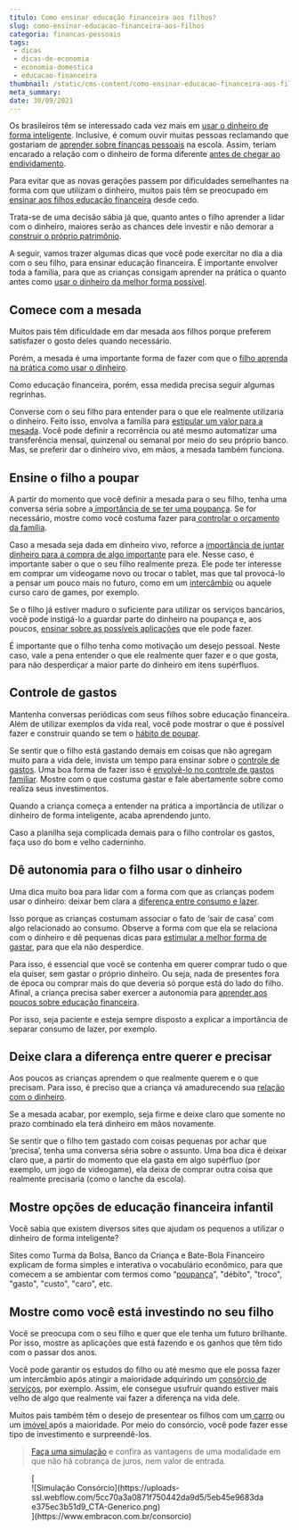 ```yaml
---
titulo: Como ensinar educação financeira aos filhos?
slug: como-ensinar-educacao-financeira-aos-filhos
categoria: financas-pessoais
tags:
 - dicas
 - dicas-de-economia
 - economia-domestica
 - educacao-financeira
thumbnail: /static/cms-content/como-ensinar-educacao-financeira-aos-filhos.jpg
meta_summary: 
date: 30/09/2021
---
```

Os brasileiros têm se interessado cada vez mais em [usar o dinheiro de forma inteligente](https://www.embracon.com.br/blog/entenda-como-o-consorcio-pode-te-ajudar-a-manter-a-estabilidade-financeira). Inclusive, é comum ouvir muitas pessoas reclamando que gostariam de [aprender sobre finanças pessoais](https://www.embracon.com.br/blog/entenda-a-importancia-da-educacao-financeira-na-sua-vida) na escola. Assim, teriam encarado a relação com o dinheiro de forma diferente [antes de chegar ao endividamento](https://www.embracon.com.br/blog/divida-de-cartao-de-credito-como-sair-dela-e-nao-entrar-mais).

Para evitar que as novas gerações passem por dificuldades semelhantes na forma com que utilizam o dinheiro, muitos pais têm se preocupado em [ensinar aos filhos educação financeira](https://www.embracon.com.br/blog/financas-da-familia-como-ensinar-os-filhos-a-economizar-dinheiro) desde cedo.

Trata-se de uma decisão sábia já que, quanto antes o filho aprender a lidar com o dinheiro, maiores serão as chances dele investir e não demorar a [construir o próprio patrimônio](https://www.embracon.com.br/blog/e-possivel-aumentar-o-patrimonio-saiba-aqui).

A seguir, vamos trazer algumas dicas que você pode exercitar no dia a dia com o seu filho, para ensinar educação financeira. É importante envolver toda a família, para que as crianças consigam aprender na prática o quanto antes como [usar o dinheiro da melhor forma possível](https://www.embracon.com.br/blog/planeje-sua-vida-financeira-e-fique-sempre-no-azul).

Comece com a mesada
-------------------

Muitos pais têm dificuldade em dar mesada aos filhos porque preferem satisfazer o gosto deles quando necessário.

Porém, a mesada é uma importante forma de fazer com que o [filho aprenda na prática como usar o dinheiro](https://www.embracon.com.br/blog/como-identificar-e-eliminar-gastos-desnecessarios).

Como educação financeira, porém, essa medida precisa seguir algumas regrinhas.

Converse com o seu filho para entender para o que ele realmente utilizaria o dinheiro. Feito isso, envolva a família para [estipular um valor para a mesada](https://www.embracon.com.br/blog/seu-filho-recebe-mesada-descubra-o-valor-ideal-para-cada-idade). Você pode definir a recorrência ou até mesmo automatizar uma transferência mensal, quinzenal ou semanal por meio do seu próprio banco. Mas, se preferir dar o dinheiro vivo, em mãos, a mesada também funciona.

Ensine o filho a poupar
-----------------------

A partir do momento que você definir a mesada para o seu filho, tenha uma conversa séria sobre a[ importância de se ter uma poupança](https://www.embracon.com.br/blog/guardar-poupar-ou-investir-qual-a-diferenca-entre-os-termos). Se for necessário, mostre como você costuma fazer para[ controlar o orçamento da família](https://www.embracon.com.br/blog/aprenda-como-montar-um-orcamento-familiar-em-5-passos).

Caso a mesada seja dada em dinheiro vivo, reforce a [importância de juntar dinheiro para a compra de algo importante](https://www.embracon.com.br/blog/7-dicas-para-comecar-a-sua-organizacao-financeira) para ele. Nesse caso, é importante saber o que o seu filho realmente preza. Ele pode ter interesse em comprar um videogame novo ou trocar o tablet, mas que tal provocá-lo a pensar um pouco mais no futuro, como em um [intercâmbio](https://www.embracon.com.br/blog/4-motivos-para-investir-em-intercambio-para-os-filhos) ou aquele curso caro de games, por exemplo.

Se o filho já estiver maduro o suficiente para utilizar os serviços bancários, você pode instigá-lo a guardar parte do dinheiro na poupança e, aos poucos, [ensinar sobre as possíveis aplicações](https://www.embracon.com.br/blog/diversificar-investimentos-financeiros-e-possivel) que ele pode fazer.

É importante que o filho tenha como motivação um desejo pessoal. Neste caso, vale a pena entender o que ele realmente quer fazer e o que gosta, para não desperdiçar a maior parte do dinheiro em itens supérfluos.

Controle de gastos
------------------

Mantenha conversas periódicas com seus filhos sobre educação financeira. Além de utilizar exemplos da vida real, você pode mostrar o que é possível fazer e construir quando se tem o [hábito de poupar](https://www.embracon.com.br/blog/afinal-quais-sao-as-diferencas-entre-poupar-economizar-e-investir).

Se sentir que o filho está gastando demais em coisas que não agregam muito para a vida dele, invista um tempo para ensinar sobre o [controle de gastos](https://www.embracon.com.br/blog/4-aplicativos-de-financas-para-te-ajudar-a-economizar-mais-dinheiro). Uma boa forma de fazer isso é [envolvê-lo no controle de gastos familiar](https://www.embracon.com.br/blog/planejamento-financeiro-um-guia-para-as-financas-nao-sairem-de-controle). Mostre com o que costuma gastar e fale abertamente sobre como realiza seus investimentos.

Quando a criança começa a entender na prática a importância de utilizar o dinheiro de forma inteligente, acaba aprendendo junto.

Caso a planilha seja complicada demais para o filho controlar os gastos, faça uso do bom e velho caderninho.

Dê autonomia para o filho usar o dinheiro
-----------------------------------------

Uma dica muito boa para lidar com a forma com que as crianças podem usar o dinheiro: deixar bem clara a [diferença entre consumo e lazer](https://www.embracon.com.br/blog/conheca-o-consumo-consciente-e-saiba-por-que-ele-faz-bem-para-o-seu-bolso).

Isso porque as crianças costumam associar o fato de ‘sair de casa’ com algo relacionado ao consumo. Observe a forma com que ela se relaciona com o dinheiro e dê pequenas dicas para [estimular a melhor forma de gastar](https://www.embracon.com.br/blog/quais-sao-as-despesas-superfluas-que-podem-ser-cortadas-do-dia-a-dia), para que ela não desperdice.

Para isso, é essencial que você se contenha em querer comprar tudo o que ela quiser, sem gastar o próprio dinheiro. Ou seja, nada de presentes fora de época ou comprar mais do que deveria só porque está do lado do filho. Afinal, a criança precisa saber exercer a autonomia para [aprender aos poucos sobre educação financeira](https://www.embracon.com.br/blog/perfil-de-investidor-conheca-os-tipos-e-saiba-qual-e-o-seu).

Por isso, seja paciente e esteja sempre disposto a explicar a importância de separar consumo de lazer, por exemplo.

Deixe clara a diferença entre querer e precisar
-----------------------------------------------

Aos poucos as crianças aprendem o que realmente querem e o que precisam. Para isso, é preciso que a criança vá amadurecendo sua [relação com o dinheiro](https://www.embracon.com.br/blog/5-erros-que-voce-deve-evitar-para-conseguir-economizar-dinheiro).

Se a mesada acabar, por exemplo, seja firme e deixe claro que somente no prazo combinado ela terá dinheiro em mãos novamente.

Se sentir que o filho tem gastado com coisas pequenas por achar que ‘precisa’, tenha uma conversa séria sobre o assunto. Uma boa dica é deixar claro que, a partir do momento que ela gasta em algo supérfluo (por exemplo, um jogo de videogame), ela deixa de comprar outra coisa que realmente precisaria (como o lanche da escola).

Mostre opções de educação financeira infantil
---------------------------------------------

Você sabia que existem diversos sites que ajudam os pequenos a utilizar o dinheiro de forma inteligente?

Sites como Turma da Bolsa, Banco da Criança e Bate-Bola Financeiro explicam de forma simples e interativa o vocabulário econômico, para que comecem a se ambientar com termos como “[poupança](https://www.embracon.com.br/blog/consorcio-ou-poupanca-quais-sao-as-diferencas-e-como-escolher)”, "débito", "troco", "gasto", "custo", "caro", etc.

Mostre como você está investindo no seu filho
---------------------------------------------

Você se preocupa com o seu filho e quer que ele tenha um futuro brilhante. Por isso, mostre as aplicações que está fazendo e os ganhos que têm tido com o passar dos anos.

Você pode garantir os estudos do filho ou até mesmo que ele possa fazer um intercâmbio após atingir a maioridade adquirindo um [consórcio de serviços](https://www.embracon.com.br/consorcio-servicos), por exemplo. Assim, ele consegue usufruir quando estiver mais velho de algo que realmente vai fazer a diferença na vida dele.

Muitos pais também têm o desejo de presentear os filhos com um[ carro](https://www.embracon.com.br/consorcio-de-carros) ou um [imóvel ](https://www.embracon.com.br/consorcio-de-imoveis)após a maioridade. Por meio do consórcio, você pode fazer esse tipo de investimento e surpreendê-los.

> [Faça uma simulação](https://www.embracon.com.br/) e confira as vantagens de uma modalidade em que não há cobrança de juros, nem valor de entrada.

<figure class="w-richtext-figure-type-image w-richtext-align-center">[<div>![Simulação Consórcio](https://uploads-ssl.webflow.com/5cc70a3a0871f750442da9d5/5eb45e9683dae375ec3b51d9_CTA-Generico.png)</div>](https://www.embracon.com.br/consorcio)</figure>‍

